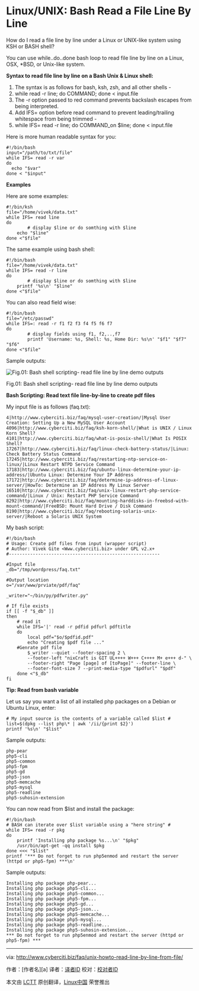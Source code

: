 Linux/UNIX: Bash Read a File Line By Line
================================================================================
How do I read a file line by line under a Linux or UNIX-like system using KSH or BASH shell?

You can use while..do..done bash loop to read file line by line on a Linux, OSX, *BSD, or Unix-like system.

**Syntax to read file line by line on a Bash Unix & Linux shell:**

1. The syntax is as follows for bash, ksh, zsh, and all other shells -
1. while read -r line; do COMMAND; done < input.file
1. The -r option passed to red command prevents backslash escapes from being interpreted.
1. Add IFS= option before read command to prevent leading/trailing whitespace from being trimmed -
1. while IFS= read -r line; do COMMAND_on $line; done < input.file

Here is more human readable syntax for you:

    #!/bin/bash
    input="/path/to/txt/file"
    while IFS= read -r var
    do
      echo "$var"
    done < "$input"

**Examples**

Here are some examples:

    #!/bin/ksh
    file="/home/vivek/data.txt"
    while IFS= read line
    do
            # display $line or do somthing with $line
    	echo "$line"
    done <"$file"

The same example using bash shell:

    #!/bin/bash
    file="/home/vivek/data.txt"
    while IFS= read -r line
    do
            # display $line or do somthing with $line
    	printf '%s\n' "$line"
    done <"$file"

You can also read field wise:

    #!/bin/bash
    file="/etc/passwd"
    while IFS=: read -r f1 f2 f3 f4 f5 f6 f7
    do
            # display fields using f1, f2,..,f7
            printf 'Username: %s, Shell: %s, Home Dir: %s\n' "$f1" "$f7" "$f6"
    done <"$file"

Sample outputs:

![Fig.01: Bash shell scripting- read file line by line demo outputs](http://s0.cyberciti.org/uploads/faq/2011/01/Bash-Scripting-Read-File-line-by-line-demo.jpg)

Fig.01: Bash shell scripting- read file line by line demo outputs

**Bash Scripting: Read text file line-by-line to create pdf files**

My input file is as follows (faq.txt):

    4|http://www.cyberciti.biz/faq/mysql-user-creation/|Mysql User Creation: Setting Up a New MySQL User Account
    4096|http://www.cyberciti.biz/faq/ksh-korn-shell/|What is UNIX / Linux Korn Shell?
    4101|http://www.cyberciti.biz/faq/what-is-posix-shell/|What Is POSIX Shell?
    17267|http://www.cyberciti.biz/faq/linux-check-battery-status/|Linux: Check Battery Status Command
    17245|http://www.cyberciti.biz/faq/restarting-ntp-service-on-linux/|Linux Restart NTPD Service Command
    17183|http://www.cyberciti.biz/faq/ubuntu-linux-determine-your-ip-address/|Ubuntu Linux: Determine Your IP Address
    17172|http://www.cyberciti.biz/faq/determine-ip-address-of-linux-server/|HowTo: Determine an IP Address My Linux Server
    16510|http://www.cyberciti.biz/faq/unix-linux-restart-php-service-command/|Linux / Unix: Restart PHP Service Command
    8292|http://www.cyberciti.biz/faq/mounting-harddisks-in-freebsd-with-mount-command/|FreeBSD: Mount Hard Drive / Disk Command
    8190|http://www.cyberciti.biz/faq/rebooting-solaris-unix-server/|Reboot a Solaris UNIX System

My bash script:

    #!/bin/bash
    # Usage: Create pdf files from input (wrapper script)
    # Author: Vivek Gite <Www.cyberciti.biz> under GPL v2.x+
    #---------------------------------------------------------
     
    #Input file
    _db="/tmp/wordpress/faq.txt"
     
    #Output location
    o="/var/www/prviate/pdf/faq"
     
    _writer="~/bin/py/pdfwriter.py"
     
    # If file exists 
    if [[ -f "$_db" ]]
    then
        # read it
    	while IFS='|' read -r pdfid pdfurl pdftitle
        do
        	local pdf="$o/$pdfid.pdf"
            echo "Creating $pdf file ..."
    	#Genrate pdf file
            $_writer --quiet --footer-spacing 2 \
            --footer-left "nixCraft is GIT UL++++ W+++ C++++ M+ e+++ d-" \
            --footer-right "Page [page] of [toPage]" --footer-line \
            --footer-font-size 7 --print-media-type "$pdfurl" "$pdf"
        done <"$_db"
    fi
 
**Tip: Read from bash variable**

Let us say you want a list of all installed php packages on a Debian or Ubuntu Linux, enter:

    # My input source is the contents of a variable called $list #
    list=$(dpkg --list php\* | awk '/ii/{print $2}')
    printf '%s\n' "$list"

Sample outputs:

    php-pear
    php5-cli
    php5-common
    php5-fpm
    php5-gd
    php5-json
    php5-memcache
    php5-mysql
    php5-readline
    php5-suhosin-extension

You can now read from $list and install the package:

    #!/bin/bash
    # BASH can iterate over $list variable using a "here string" #
    while IFS= read -r pkg
    do
        printf 'Installing php package %s...\n' "$pkg"
        /usr/bin/apt-get -qq install $pkg
    done <<< "$list"
    printf '*** Do not forget to run php5enmod and restart the server (httpd or php5-fpm) ***\n'

Sample outputs:

    Installing php package php-pear...
    Installing php package php5-cli...
    Installing php package php5-common...
    Installing php package php5-fpm...
    Installing php package php5-gd...
    Installing php package php5-json...
    Installing php package php5-memcache...
    Installing php package php5-mysql...
    Installing php package php5-readline...
    Installing php package php5-suhosin-extension...
    *** Do not forget to run php5enmod and restart the server (httpd or php5-fpm) ***

--------------------------------------------------------------------------------

via: http://www.cyberciti.biz/faq/unix-howto-read-line-by-line-from-file/

作者：[作者名][a]
译者：[译者ID](https://github.com/译者ID)
校对：[校对者ID](https://github.com/校对者ID)

本文由 [LCTT](https://github.com/LCTT/TranslateProject) 原创翻译，[Linux中国](https://linux.cn/) 荣誉推出